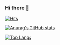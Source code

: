

### Hi there 👋
[![Hits](https://hits.seeyoufarm.com/api/count/incr/badge.svg?url=https%3A%2F%2Fgithub.com%2FPushpull7381&count_bg=%2379C83D&title_bg=%23555555&icon=&icon_color=%23E7E7E7&title=hits&edge_flat=false)](https://hits.seeyoufarm.com)   


[![Anurag's GitHub stats](https://github-readme-stats.vercel.app/api?username=pushpull7381)](https://github.com/anuraghazra/github-readme-stats)


[![Top Langs](https://github-readme-stats.vercel.app/api/top-langs/?username=pushpull7381)](https://github.com/anuraghazra/github-readme-stats)

              
<!--
**Pushpull7381/Pushpull7381** is a ✨ _special_ ✨ repository because its `README.md` (this file) appears on your GitHub profile.

Here are some ideas to get you started:

- 🔭 I’m currently working on ...
- 🌱 I’m currently learning ...
- 👯 I’m looking to collaborate on ...
- 🤔 I’m looking for help with ...
- 💬 Ask me about ...
- 📫 How to reach me: ...
- 😄 Pronouns: ...
- ⚡ Fun fact: ...
-->
